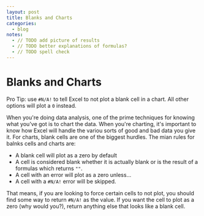 ```yaml
---
layout: post
title: Blanks and Charts
categories:
  - blog
notes:
  - // TODO add picture of results
  - // TODO better explanations of formulas?
  - // TODO spell check
---
```


# Blanks and Charts

Pro Tip: use `#N/A!` to tell Excel to not plot a blank cell in a chart. All other options will plot a `0` instead.

When you're doing data analysis, one of the prime techniques for knowing what you've got is to chart the data. When you're charting, it's important to know how Excel will handle the variou sorts of good and bad data you give it. For charts, blank cells are one of the biggest hurdles. The mian rules for balnks cells and charts are:

- A blank cell will plot as a zero by default
- A cell is considered blank whether it is actually blank or is the result of a formulas which returns `""`.
- A cell with an error will plot as a zero unless...
- A cell with a `#N/A!` error will be skipped.

That means, if you are looking to force certain cells to not plot, you should find some way to return `#N/A!` as the value. If you want the cell to plot as a zero (why would you?), return anything else that looks like a blank cell.
